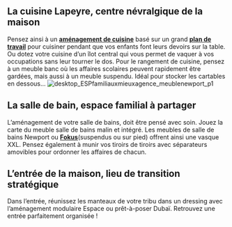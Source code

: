 ## La cuisine Lapeyre, centre névralgique de la maison
Pensez ainsi à un [**aménagement de cuisine**](/cuisine-CCU0001) basé sur un grand [**plan de travail**](/cuisine-CCU0001/credences-plans-travail-CCN0013/plans-travail-CCN0091) pour cuisiner pendant que vos enfants font leurs devoirs sur la table.
Ou dotez votre cuisine d’un îlot central qui vous permet de vaquer à vos occupations sans leur tourner le dos. Pour le rangement de cuisine, pensez à un meuble banc où les affaires scolaires peuvent rapidement être gardées, mais aussi à un meuble suspendu. Idéal pour stocker les cartables en dessous…
![desktop_ESPfamiliauxmieuxagence_meublenewport_p1](//statics.lapeyre.fr/img/contrib/2bdd4da30020d000/desktop_ESPfamiliauxmieuxagence_meublenewport_p1.jpg)
##
## La salle de bain, espace familial à partager
L’aménagement de votre salle de bains, doit être pensé avec soin. Jouez la carte du meuble salle de bains malin et intégré. Les meubles de salle de bains Newport ou **[Fokus](/modele-fokus-l-40-cm-colonne-FPC367082)**(suspendus ou sur pied) offrent ainsi une vasque XXL.
Pensez également à munir vos tiroirs de tiroirs avec séparateurs amovibles pour ordonner les affaires de chacun.
## L’entrée de la maison, lieu de transition stratégique
Dans l’entrée, réunissez les manteaux de votre tribu dans un dressing avec l’aménagement modulaire Espace ou prêt-à-poser Dubaï.
Retrouvez une entrée parfaitement organisée !